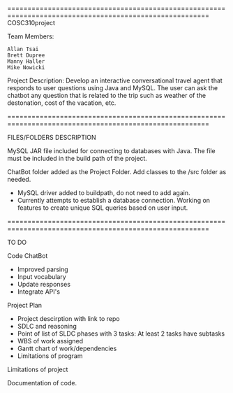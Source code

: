 ========================================================================================================
COSC310project

Team Members:

	Allan Tsai
	Brett Dupree
	Manny Haller
	Mike Nowicki
	
Project Description: 
        Develop an interactive conversational travel agent that responds to user questions using Java and MySQL. The user can ask the chatbot any question that is related to the trip such as weather of the destonation, cost of the vacation, etc. 
	 
========================================================================================================

FILES/FOLDERS DESCRIPTION

MySQL JAR file included for connecting to databases with Java. The file must be included in the build path of the project.

ChatBot folder added as the Project Folder. Add classes to the /src folder as needed.
- MySQL driver added to buildpath, do not need to add again.
- Currently attempts to establish a database connection. Working on features to create unique SQL queries based on user input.

========================================================================================================

TO DO

Code ChatBot
- Improved parsing
- Input vocabulary
- Update responses
- Integrate API's

Project Plan
- Project descirption with link to repo
- SDLC and reasoning
- Point of list of SLDC phases with 3 tasks: At least 2 tasks have subtasks
- WBS of work assigned
- Gantt chart of work/dependencies
- Limitations of program

Limitations of project

Documentation of code.
 
